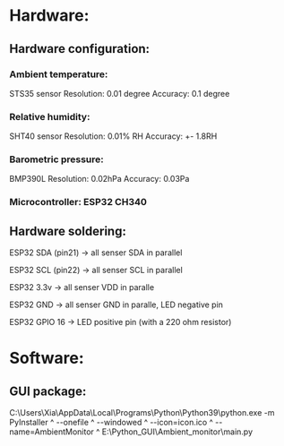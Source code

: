 # Hardware:
## Hardware configuration:
### Ambient temperature:

STS35 sensor
Resolution: 0.01 degree
Accuracy: 0.1 degree

 
### Relative humidity:

SHT40 sensor
Resolution: 0.01% RH
Accuracy: +- 1.8RH
       
### Barometric pressure:

BMP390L
Resolution: 0.02hPa
Accuracy: 0.03Pa

### Microcontroller: ESP32 CH340
## Hardware soldering:

ESP32 SDA (pin21) -> all senser SDA in parallel

ESP32 SCL (pin22) -> all senser SCL in parallel

ESP32 3.3v  -> all senser VDD in paralle

ESP32 GND  -> all senser GND in paralle, LED negative pin

ESP32 GPIO 16  -> LED positive pin (with a 220 ohm resistor)

# Software:
## GUI package:

C:\Users\Xia\AppData\Local\Programs\Python\Python39\python.exe -m PyInstaller ^
--onefile ^
--windowed ^
--icon=icon.ico ^
--name=AmbientMonitor ^
E:\Python_GUI\Ambient_monitor\main.py
